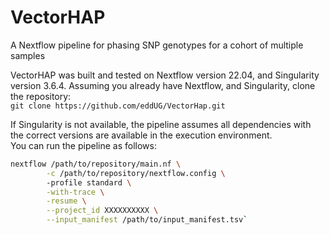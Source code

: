 # VectorHAP
A Nextflow pipeline for phasing SNP genotypes for a cohort of multiple samples

VectorHAP was built and tested on Nextflow version 22.04, and Singularity version 3.6.4. Assuming you already have Nextflow, and Singularity, clone the repository:  
`git clone https://github.com/eddUG/VectorHap.git`

If Singularity is not available, the pipeline assumes all dependencies with the correct versions are available in the execution environment.  
You can run the pipeline as follows:

```bash
nextflow /path/to/repository/main.nf \
        -c /path/to/repository/nextflow.config \ 
        -profile standard \
        -with-trace \
        -resume \
        --project_id XXXXXXXXXX \
        --input_manifest /path/to/input_manifest.tsv`

